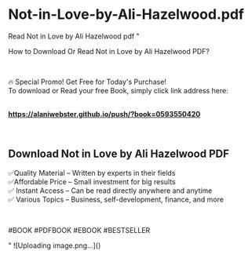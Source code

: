 # Not-in-Love-by-Ali-Hazelwood.pdf
Read Not in Love by Ali Hazelwood pdf
"<p>How to Download Or Read Not in Love by Ali Hazelwood PDF?</p>
<p>&nbsp;</p>
<p>&#128293;  Special Promo! Get Free for Today's Purchase!<br />To download or Read your free Book, simply click link address here:&nbsp;<br />&nbsp;</p>
<p><a href=""https://alaniwebster.github.io/push/?book=0593550420""><strong>https://alaniwebster.github.io/push/?book=0593550420</strong></a></p>
<p>&nbsp;</p>
<h2>Download Not in Love by Ali Hazelwood PDF</h2>
<p>&#x2705;Quality Material &ndash; Written by experts in their fields<br />&#x2705;Affordable Price &ndash; Small investment for big results<br />&#x2705; Instant Access &ndash; Can be read directly anywhere and anytime<br />&#x2705; Various Topics &ndash; Business, self-development, finance, and more</p>
<p>&nbsp;</p>
<p>#BOOK #PDFBOOK #EBOOK #BESTSELLER</p>
"
![Uploading image.png…]()

